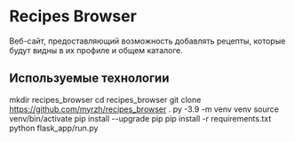 # Recipes Browser

Веб-сайт, предоставляющий возможность добавлять рецепты, которые будут видны в 
их профиле и общем каталоге.

## Используемые технологии





mkdir recipes_browser
cd recipes_browser
git clone https://github.com/myrzh/recipes_browser .
py -3.9 -m venv venv
source venv/bin/activate
pip install --upgrade pip
pip install -r requirements.txt
python flask_app/run.py